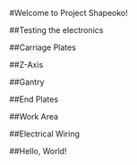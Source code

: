 #Welcome to Project Shapeoko!

##Testing the electronics

##Carriage Plates

##Z-Axis

##Gantry

##End Plates

##Work Area

##Electrical Wiring

##Hello, World!